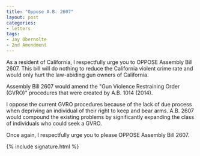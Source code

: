 ```yaml
---
title: "Oppose A.B. 2607"
layout: post
categories:
- letters
tags:
- Jay Obernolte
- 2nd Amendment
---
```


As a resident of California, I respectfully urge you to OPPOSE Assembly Bill 2607. This bill will do nothing to reduce the California violent crime rate and would only hurt the law-abiding gun owners of California.

Assembly Bill 2607 would amend the "Gun Violence Restraining Order (GVRO)" procedures that were created by A.B. 1014 (2014).

I oppose the current GVRO procedures because of the lack of due process when depriving an individual of their right to keep and bear arms. A.B. 2607 would compound the existing problems by significantly expanding the class of individuals who could seek a GVRO.

Once again, I respectfully urge you to please OPPOSE Assembly Bill 2607.

{% include signature.html %}
